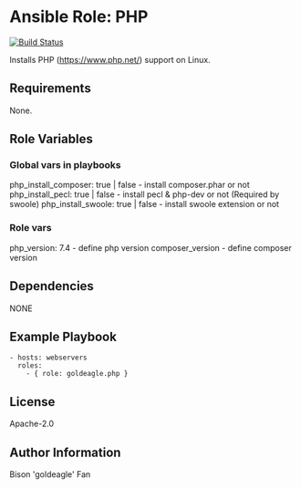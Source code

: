 # Ansible Role: PHP

[![Build Status](https://travis-ci.org/geerlingguy/ansible-role-php-mysql.svg?branch=master)](https://travis-ci.org/geerlingguy/ansible-role-php-mysql)

Installs PHP (https://www.php.net/) support on Linux.

## Requirements

None.

## Role Variables

### Global vars in playbooks
php_install_composer: true | false - install composer.phar or not
php_install_pecl: true | false - install pecl & php-dev or not (Required by swoole)
php_install_swoole: true | false - install swoole extension or not

### Role vars
php_version: 7.4 - define php version
composer_version - define composer version

## Dependencies

NONE

## Example Playbook

    - hosts: webservers
      roles:
        - { role: goldeagle.php }

## License

Apache-2.0

## Author Information

Bison 'goldeagle' Fan

